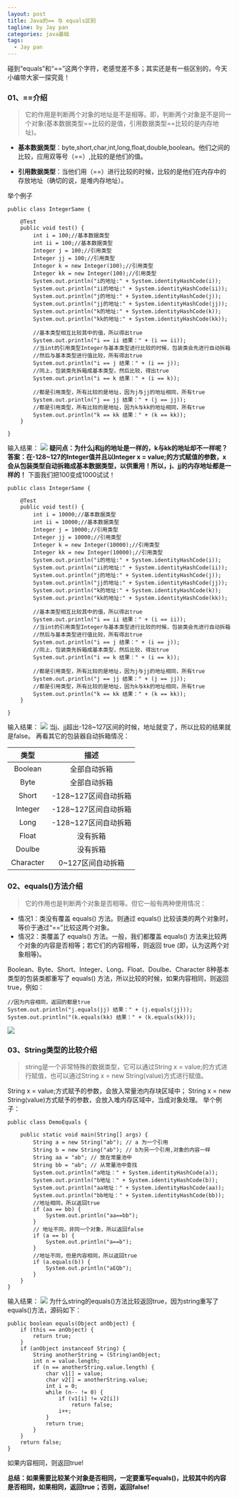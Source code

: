 ```yaml
---
layout: post
title: Java的== 与 equals区别
tagline: by Jay pan
categories: java基础
tags: 
  - Jay pan
---
```



碰到“equals”和“==”这两个字符，老感觉差不多；其实还是有一些区别的，今天小编带大家一探究竟！

<!--more-->

### 01、==介绍
> 它的作用是判断两个对象的地址是不是相等。即，判断两个对象是不是同一个对象(基本数据类型==比较的是值，引用数据类型==比较的是内存地址)。

* **基本数据类型**：byte,short,char,int,long,float,double,boolean。他们之间的比较，应用双等号（==）,比较的是他们的值。

* **引用数据类型**：当他们用（==）进行比较的时候，比较的是他们在内存中的存放地址（确切的说，是堆内存地址）。

举个例子
```
public class IntegerSame {

	@Test
	public void test() {
		int i = 100;//基本数据类型
		int ii = 100;//基本数据类型
		Integer j = 100;//引用类型
		Integer jj = 100;//引用类型
		Integer k = new Integer(100);//引用类型
		Integer kk = new Integer(100);//引用类型
		System.out.println("i的地址:" + System.identityHashCode(i));
		System.out.println("ii的地址:" + System.identityHashCode(ii));
		System.out.println("j的地址:" + System.identityHashCode(j));
		System.out.println("jj的地址:" + System.identityHashCode(jj));
		System.out.println("k的地址:" + System.identityHashCode(k));
		System.out.println("kk的地址:" + System.identityHashCode(kk));
		
		//基本类型相互比较其中的值，所以得出true
		System.out.println("i == ii 结果：" + (i == ii));
		//当int的引用类型Integer与基本类型进行比较的时候，包装类会先进行自动拆箱
		//然后与基本类型进行值比较，所有得出true
		System.out.println("i == j 结果：" + (i == j));
		//同上，包装类先拆箱成基本类型，然后比较，得出true
		System.out.println("i == k 结果：" + (i == k));
		
		//都是引用类型，所有比较的是地址，因为j与jj的地址相同，所有true
		System.out.println("j == jj 结果：" + (j == jj));
		//都是引用类型，所有比较的是地址，因为k与kk的地址相同，所有true
		System.out.println("k == kk 结果：" + (k == kk));
	}

}
```
输入结果：
![](/assets/images/2019/java/image-jay/9af6ea7c2a164f49bf82eec3db587b9a.jpg)
**疑问点：为什么j和jj的地址是一样的，k与kk的地址却不一样呢？**
**答案：在-128~127的Integer值并且以Integer x = value;的方式赋值的参数，x会从包装类型自动拆箱成基本数据类型，以供重用！所以，j、jj的内存地址都是一样的！**
下面我们把100变成1000试试！
```
public class IntegerSame {

	@Test
	public void test() {
		int i = 10000;//基本数据类型
		int ii = 10000;//基本数据类型
		Integer j = 10000;//引用类型
		Integer jj = 10000;//引用类型
		Integer k = new Integer(10000);//引用类型
		Integer kk = new Integer(10000);//引用类型
		System.out.println("i的地址:" + System.identityHashCode(i));
		System.out.println("ii的地址:" + System.identityHashCode(ii));
		System.out.println("j的地址:" + System.identityHashCode(j));
		System.out.println("jj的地址:" + System.identityHashCode(jj));
		System.out.println("k的地址:" + System.identityHashCode(k));
		System.out.println("kk的地址:" + System.identityHashCode(kk));
		
		//基本类型相互比较其中的值，所以得出true
		System.out.println("i == ii 结果：" + (i == ii));
		//当int的引用类型Integer与基本类型进行比较的时候，包装类会先进行自动拆箱
		//然后与基本类型进行值比较，所有得出true
		System.out.println("i == j 结果：" + (i == j));
		//同上，包装类先拆箱成基本类型，然后比较，得出true
		System.out.println("i == k 结果：" + (i == k));
		
		//都是引用类型，所有比较的是地址，因为j与jj的地址相同，所有true
		System.out.println("j == jj 结果：" + (j == jj));
		//都是引用类型，所有比较的是地址，因为k与kk的地址相同，所有true
		System.out.println("k == kk 结果：" + (k == kk));
	}

}
```
输入结果：
![](/assets/images/2019/java/image-jay/801dad9c1efe4b54835afc8e0fa92985.jpg)
当j、jj超出-128~127区间的时候，地址就变了，所以比较的结果就是false。
再看其它的包装器自动拆箱情况：

|类型|描述|
|:--:|:--:|
|Boolean |全部自动拆箱|
|Byte  |全部自动拆箱|
|Short|-128~127区间自动拆箱|
|Integer|-128~127区间自动拆箱|
|Long |-128~127区间自动拆箱|
|Float  |没有拆箱|
|Doulbe  |没有拆箱|
|Character  |0~127区间自动拆箱|
### 02、equals()方法介绍
> 它的作用也是判断两个对象是否相等。但它一般有两种使用情况：

* 情况1：类没有覆盖 equals() 方法。则通过 equals() 比较该类的两个对象时，等价于通过“==”比较这两个对象。
* 情况2：类覆盖了 equals() 方法。一般，我们都覆盖 equals() 方法来比较两个对象的内容是否相等；若它们的内容相等，则返回 true (即，认为这两个对象相等)。

Boolean、Byte、Short、Integer、Long、Float、Doulbe、Character 8种基本类型的包装类都重写了 equals() 方法，所以比较的时候，如果内容相同，则返回 true，例如：
```
//因为内容相同，返回的都是true
System.out.println("j.equals(jj) 结果：" + (j.equals(jj)));
System.out.println("(k.equals(kk) 结果：" + (k.equals(kk)));
```
![](/assets/images/2019/java/image-jay/c273d4d1e12849d1806bed1bf6817ccc.jpg)

### 03、String类型的比较介绍
> string是一个非常特殊的数据类型，它可以通过String x = value;的方式进行赋值，也可以通过String x = new String(value)方式进行赋值。

String x = value;方式赋予的参数，会放入常量池内存块区域中；
String x = new String(value)方式赋予的参数，会放入堆内存区域中，当成对象处理。
举个例子：
```
public class DemoEquals {

	public static void main(String[] args) {
		String a = new String("ab"); // a 为一个引用
		String b = new String("ab"); // b为另一个引用,对象的内容一样
		String aa = "ab"; // 放在常量池中
		String bb = "ab"; // 从常量池中查找
		System.out.println("a地址：" + System.identityHashCode(a));
		System.out.println("b地址：" + System.identityHashCode(b));
		System.out.println("aa地址：" + System.identityHashCode(aa));
		System.out.println("bb地址：" + System.identityHashCode(bb));
		//地址相同，所以返回true
		if (aa == bb) {
			System.out.println("aa==bb");
		}
		// 地址不同，非同一个对象，所以返回false
		if (a == b) {
			System.out.println("a==b");
		}
		//地址不同，但是内容相同，所以返回true
		if (a.equals(b)) {
			System.out.println("aEQb");
		}
	}
}
```
输入结果：
![](/assets/images/2019/java/image-jay/0afd2698effc47a3a7994c349b673aed.jpg)
为什么string的equals()方法比较返回true，因为string重写了equals()方法，源码如下：
```
public boolean equals(Object anObject) {
    if (this == anObject) {
        return true;
    }
    if (anObject instanceof String) {
        String anotherString = (String)anObject;
        int n = value.length;
        if (n == anotherString.value.length) {
            char v1[] = value;
            char v2[] = anotherString.value;
            int i = 0;
            while (n-- != 0) {
                if (v1[i] != v2[i])
                    return false;
                i++;
            }
            return true;
        }
    }
    return false;
}
```
如果内容相同，则返回true!

**总结：如果需要比较某个对象是否相同，一定要重写equals()，比较其中的内容是否相同，如果相同，返回true；否则，返回false!**